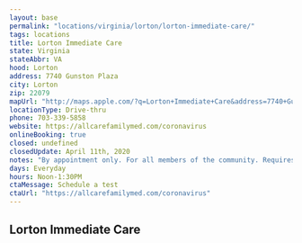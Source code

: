 ```yaml
---
layout: base
permalink: "locations/virginia/lorton/lorton-immediate-care/"
tags: locations
title: Lorton Immediate Care
state: Virginia
stateAbbr: VA
hood: Lorton
address: 7740 Gunston Plaza
city: Lorton
zip: 22079
mapUrl: "http://maps.apple.com/?q=Lorton+Immediate+Care&address=7740+Gunston+Plaza,Lorton,Virginia,22079"
locationType: Drive-thru
phone: 703-339-5858
website: https://allcarefamilymed.com/coronavirus
onlineBooking: true
closed: undefined
closedUpdate: April 11th, 2020
notes: "By appointment only. For all members of the community. Requires phone screen."
days: Everyday
hours: Noon-1:30PM
ctaMessage: Schedule a test
ctaUrl: "https://allcarefamilymed.com/coronavirus"
---
```

## Lorton Immediate Care